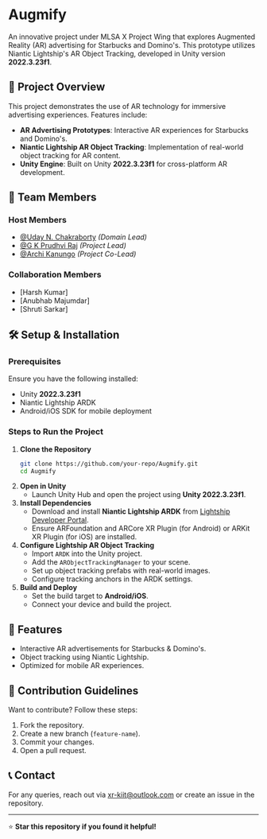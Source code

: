# Augmify

An innovative project under MLSA X Project Wing that explores Augmented Reality (AR) advertising for Starbucks and Domino's. This prototype utilizes Niantic Lightship's AR Object Tracking, developed in Unity version **2022.3.23f1**.

## 🚀 Project Overview

This project demonstrates the use of AR technology for immersive advertising experiences. Features include:

- **AR Advertising Prototypes**: Interactive AR experiences for Starbucks and Domino's.
- **Niantic Lightship AR Object Tracking**: Implementation of real-world object tracking for AR content.
- **Unity Engine**: Built on Unity **2022.3.23f1** for cross-platform AR development.

## 👥 Team Members

### Host Members
- [@Uday N. Chakraborty](https://www.github.com/uday-nc) *(Domain Lead)*
- [@G K Prudhvi Raj](https://www.github.com/PrudhviRajGK) *(Project Lead)*
- [@Archi Kanungo](https://www.github.com/archiik04) *(Project Co-Lead)*

### Collaboration Members
- [Harsh Kumar]
- [Anubhab Majumdar]
- [Shruti Sarkar]

## 🛠️ Setup & Installation

### Prerequisites
Ensure you have the following installed:
- Unity **2022.3.23f1**
- Niantic Lightship ARDK
- Android/iOS SDK for mobile deployment

### Steps to Run the Project
1. **Clone the Repository**
   ```sh
   git clone https://github.com/your-repo/Augmify.git
   cd Augmify
   ```
2. **Open in Unity**
   - Launch Unity Hub and open the project using **Unity 2022.3.23f1**.
3. **Install Dependencies**
   - Download and install **Niantic Lightship ARDK** from [Lightship Developer Portal](https://lightship.dev/).
   - Ensure ARFoundation and ARCore XR Plugin (for Android) or ARKit XR Plugin (for iOS) are installed.
4. **Configure Lightship AR Object Tracking**
   - Import `ARDK` into the Unity project.
   - Add the `ARObjectTrackingManager` to your scene.
   - Set up object tracking prefabs with real-world images.
   - Configure tracking anchors in the ARDK settings.
5. **Build and Deploy**
   - Set the build target to **Android/iOS**.
   - Connect your device and build the project.

## 📌 Features
- Interactive AR advertisements for Starbucks & Domino's.
- Object tracking using Niantic Lightship.
- Optimized for mobile AR experiences.

## 📝 Contribution Guidelines
Want to contribute? Follow these steps:
1. Fork the repository.
2. Create a new branch (`feature-name`).
3. Commit your changes.
4. Open a pull request.

## 📞 Contact
For any queries, reach out via xr-kiit@outlook.com or create an issue in the repository.

---
⭐ **Star this repository if you found it helpful!**
